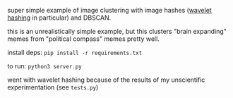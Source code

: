 super simple example of image clustering with image hashes ([wavelet hashing](https://fullstackml.com/wavelet-image-hash-in-python-3504fdd282b5) in particular) and DBSCAN.

this is an unrealistically simple example, but this clusters "brain expanding" memes from "political compass" memes pretty well.

install deps: `pip install -r requirements.txt`

to run: `python3 server.py`

went with wavelet hashing because of the results of my unscientific experimentation (see `tests.py`)
